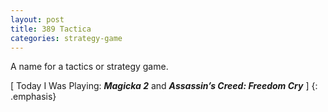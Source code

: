 ```yaml
---
layout: post
title: 389 Tactica
categories: strategy-game
---
```

A name for a tactics or strategy game.

[ Today I Was Playing: ***Magicka 2*** and ***Assassin’s Creed: Freedom Cry*** ]
{: .emphasis}